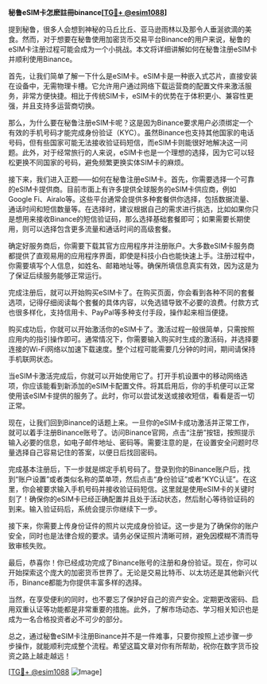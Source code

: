 **秘鲁eSIM卡怎麽註冊binance[[TG💪+ @esim1088](https://t.me/s/esim1088)]**

提到秘鲁，很多人会想到神秘的马丘比丘、亚马逊雨林以及那令人垂涎欲滴的美食。然而，对于想要在秘鲁使用加密货币交易平台Binance的用户来说，秘鲁的eSIM卡注册过程可能会成为一个小挑战。本文将详细讲解如何在秘鲁注册eSIM卡并顺利使用Binance。

首先，让我们简单了解一下什么是eSIM卡。eSIM卡是一种嵌入式芯片，直接安装在设备中，无需物理卡槽。它允许用户通过网络下载运营商的配置文件来激活服务，非常方便快捷。相比于传统SIM卡，eSIM卡的优势在于体积更小、兼容性更强，并且支持多运营商切换。

那么，为什么要在秘鲁注册eSIM卡呢？这是因为Binance要求用户必须绑定一个有效的手机号码才能完成身份验证（KYC）。虽然Binance也支持其他国家的电话号码，但有些国家可能无法接收验证码短信，而eSIM卡则能很好地解决这一问题。此外，对于经常旅行的人来说，eSIM卡也是一个理想的选择，因为它可以轻松更换不同国家的号码，避免频繁更换实体SIM卡的麻烦。

接下来，我们进入正题——如何在秘鲁注册eSIM卡。首先，你需要选择一个可靠的eSIM卡提供商。目前市面上有许多提供全球服务的eSIM卡供应商，例如Google Fi、Airalo等。这些平台通常会提供多种套餐供你选择，包括数据流量、通话时间和短信数量等。在选择时，建议根据自己的需求进行挑选，比如如果你只是想用来接收Binance的短信验证码，那么选择基础套餐即可；如果需要长期使用，则可以选择包含更多流量和通话时间的高级套餐。

确定好服务商后，你需要下载其官方应用程序并注册账户。大多数eSIM卡服务商都提供了直观易用的应用程序界面，即使是科技小白也能快速上手。注册过程中，你需要填写个人信息，如姓名、邮箱地址等。确保所填信息真实有效，因为这是为了保证后续服务能够正常运行。

完成注册后，就可以开始购买eSIM卡了。在购买页面，你会看到各种不同的套餐选项，记得仔细阅读每个套餐的具体内容，以免选错导致不必要的浪费。付款方式也很多样化，支持信用卡、PayPal等多种支付手段，操作起来相当便捷。

购买成功后，你就可以开始激活你的eSIM卡了。激活过程一般很简单，只需按照应用内的指引操作即可。通常情况下，你需要输入购买时生成的激活码，并选择要连接的Wi-Fi网络以加速下载速度。整个过程可能需要几分钟的时间，期间请保持手机联网状态。

当eSIM卡激活完成后，你就可以开始使用它了。打开手机设置中的移动网络选项，你应该能看到新添加的eSIM卡配置文件。将其启用后，你的手机便可以正常使用该eSIM卡提供的服务了。此时，你可以尝试发送或接收短信，看看是否一切正常。

现在，让我们回到Binance的话题上来。一旦你的eSIM卡成功激活并正常工作，就可以着手注册Binance账号了。访问Binance官网，点击“注册”按钮，按照提示输入必要的信息，如电子邮件地址、密码等。需要注意的是，在设置安全问题时尽量选择自己容易记住的答案，以便日后找回密码。

完成基本注册后，下一步就是绑定手机号码了。登录到你的Binance账户后，找到“账户设置”或者类似名称的菜单项，然后点击“身份验证”或者“KYC认证”。在这里，你会被要求输入手机号码并接收验证码短信。这里就是使用eSIM卡的关键时刻了！确保你的eSIM卡已经正确配置并且处于活动状态，然后耐心等待验证码的到来。输入验证码后，系统会提示你继续下一步。

接下来，你需要上传身份证件的照片以完成身份验证。这一步是为了确保你的账户安全，同时也是法律合规的要求。请务必保证照片清晰可辨，避免因模糊不清而导致审核失败。

最后，恭喜你！你已经成功完成了Binance账号的注册和身份验证。现在，你可以开始探索这个庞大的加密货币世界了。无论是交易比特币、以太坊还是其他新兴代币，Binance都能为你提供丰富多样的选择。

当然，在享受便利的同时，也不要忘了保护好自己的资产安全。定期更改密码、启用双重认证等功能都是非常重要的措施。此外，了解市场动态、学习相关知识也是成为一名合格投资者必不可少的部分。

总之，通过秘鲁eSIM卡注册Binance并不是一件难事，只要你按照上述步骤一步步操作，就能顺利完成整个流程。希望这篇文章对你有所帮助，祝你在数字货币投资之路上越走越远！

[[TG💪+ @esim1088](https://t.me/s/esim1088) ![Image](https://i.postimg.cc/4NQfJmqS/Snipaste-2025-05-13-00-14-12.png)]